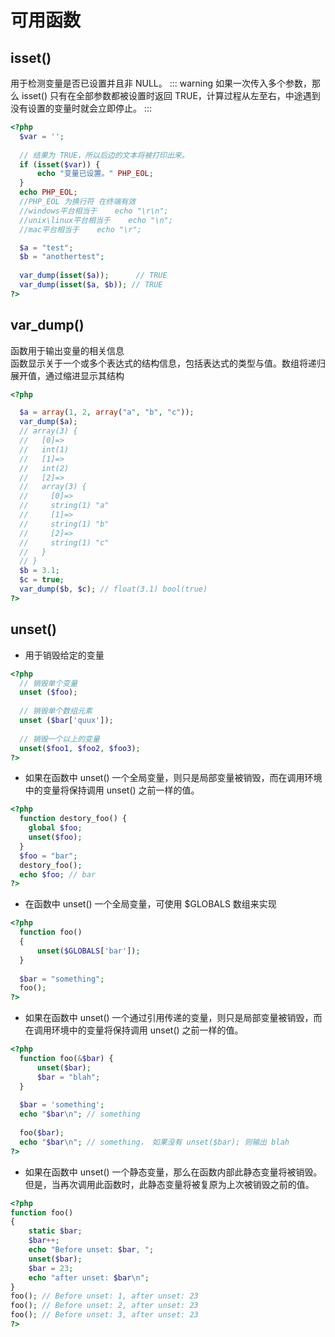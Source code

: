 # 可用函数

## isset()

用于检测变量是否已设置并且非 NULL。
::: warning
如果一次传入多个参数，那么 isset() 只有在全部参数都被设置时返回 TRUE，计算过程从左至右，中途遇到没有设置的变量时就会立即停止。
:::

```php
<?php
  $var = '';
  
  // 结果为 TRUE，所以后边的文本将被打印出来。
  if (isset($var)) {
      echo "变量已设置。" PHP_EOL;
  }
  echo PHP_EOL;
  //PHP_EOL 为换行符 在终端有效
  //windows平台相当于    echo "\r\n";
  //unix\linux平台相当于    echo "\n";
  //mac平台相当于    echo "\r";

  $a = "test";
  $b = "anothertest";
  
  var_dump(isset($a));      // TRUE
  var_dump(isset($a, $b)); // TRUE
?>
```

## var_dump()

函数用于输出变量的相关信息  
函数显示关于一个或多个表达式的结构信息，包括表达式的类型与值。数组将递归展开值，通过缩进显示其结构

```php
<?php

  $a = array(1, 2, array("a", "b", "c"));
  var_dump($a);
  // array(3) {
  //   [0]=>
  //   int(1)
  //   [1]=>
  //   int(2)
  //   [2]=>
  //   array(3) {
  //     [0]=>
  //     string(1) "a"
  //     [1]=>
  //     string(1) "b"
  //     [2]=>
  //     string(1) "c"
  //   }
  // }
  $b = 3.1;
  $c = true;
  var_dump($b, $c); // float(3.1) bool(true)
?>
```

## unset()

- 用于销毁给定的变量

```php
<?php
  // 销毁单个变量
  unset ($foo);
  
  // 销毁单个数组元素
  unset ($bar['quux']);
  
  // 销毁一个以上的变量
  unset($foo1, $foo2, $foo3);
?>
```

- 如果在函数中 unset() 一个全局变量，则只是局部变量被销毁，而在调用环境中的变量将保持调用 unset() 之前一样的值。

```php
<?php
  function destory_foo() {
    global $foo;
    unset($foo);
  }
  $foo = "bar";
  destory_foo();
  echo $foo; // bar
?>
```

- 在函数中 unset() 一个全局变量，可使用 $GLOBALS 数组来实现

```php
<?php
  function foo()
  {
      unset($GLOBALS['bar']);
  }
  
  $bar = "something";
  foo();
?>
```

- 如果在函数中 unset() 一个通过引用传递的变量，则只是局部变量被销毁，而在调用环境中的变量将保持调用 unset() 之前一样的值。

```php
<?php
  function foo(&$bar) {
      unset($bar);
      $bar = "blah";
  }
  
  $bar = 'something';
  echo "$bar\n"; // something
  
  foo($bar);
  echo "$bar\n"; // something， 如果没有 unset($bar); 则输出 blah
?>
```

- 如果在函数中 unset() 一个静态变量，那么在函数内部此静态变量将被销毁。但是，当再次调用此函数时，此静态变量将被复原为上次被销毁之前的值。

```php
<?php
function foo()
{
    static $bar;
    $bar++;
    echo "Before unset: $bar, ";
    unset($bar);
    $bar = 23;
    echo "after unset: $bar\n";
}
foo(); // Before unset: 1, after unset: 23
foo(); // Before unset: 2, after unset: 23
foo(); // Before unset: 3, after unset: 23
?>
```
